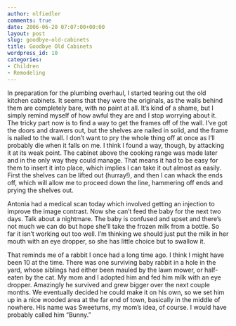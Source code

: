 ```yaml
---
author: nlfiedler
comments: true
date: 2006-06-20 07:07:00+00:00
layout: post
slug: goodbye-old-cabinets
title: Goodbye Old Cabinets
wordpress_id: 10
categories:
- Children
- Remodeling
---
```


In preparation for the plumbing overhaul, I started tearing out the old kitchen cabinets. It seems that they were the originals, as the walls behind them are completely bare, with no paint at all. It’s kind of a shame, but I simply remind myself of how awful they are and I stop worrying about it. The tricky part now is to find a way to get the frames off of the wall. I’ve got the doors and drawers out, but the shelves are nailed in solid, and the frame is nailed to the wall. I don’t want to pry the whole thing off at once as I’ll probably die when it falls on me. I think I found a way, though, by attacking it at its weak point. The cabinet above the cooking range was made later and in the only way they could manage. That means it had to be easy for them to insert it into place, which implies I can take it out almost as easily. First the shelves can be lifted out (hurray!), and then I can whack the ends off, which will allow me to proceed down the line, hammering off ends and prying the shelves out.

   

Antonia had a medical scan today which involved getting an injection to improve the image contrast. Now she can’t feed the baby for the next two days. Talk about a nightmare. The baby is confused and upset and there’s not much we can do but hope she’ll take the frozen milk from a bottle. So far it isn’t working out too well. I’m thinking we should just put the milk in her mouth with an eye dropper, so she has little choice but to swallow it.

   

That reminds me of a rabbit I once had a long time ago. I think I might have been 10 at the time. There was one surviving baby rabbit in a hole in the yard, whose siblings had either been mauled by the lawn mower, or half-eaten by the cat. My mom and I adopted him and fed him milk with an eye dropper. Amazingly he survived and grew bigger over the next couple months. We eventually decided he could make it on his own, so we set him up in a nice wooded area at the far end of town, basically in the middle of nowhere. His name was Sweetums, my mom’s idea, of course. I would have probably called him “Bunny.”
